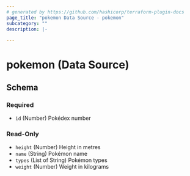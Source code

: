 ```yaml
---
# generated by https://github.com/hashicorp/terraform-plugin-docs
page_title: "pokemon Data Source - pokemon"
subcategory: ""
description: |-
  
---
```


# pokemon (Data Source)





<!-- schema generated by tfplugindocs -->
## Schema

### Required

- `id` (Number) Pokédex number

### Read-Only

- `height` (Number) Height in metres
- `name` (String) Pokémon name
- `types` (List of String) Pokémon types
- `weight` (Number) Weight in kilograms
